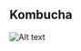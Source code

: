 ## Kombucha

![Alt text](https://github.com/will-bc/arvore_de_habilidades/blob/main/kombucha/%C3%81rvore%20de%20aprendizado.jpg?raw=true "teste")
